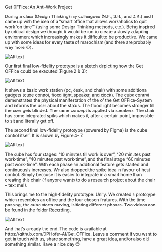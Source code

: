 Get OFFice: An Anti-Work Project

During a class (Design Thinking) my colleagues (N.F., S.H., and D.K.) and I came up with the idea of a “smart office that allows workaholics to quit work ‘on time’” (using some Design Thinking methods, etc.). Being inspired by critical design we thought it would be fun to create a slowly adapting environment which increasingly makes it difficult to be productive. We came up with some ideas for every taste of masochism (and there are probably way more 😉):

![Alt text](https://github.com/DPHofer-AI/Get_OFFice/blob/main/Images/Design%20Thinking%20Anti-Work%20-%20Methods.jpg "Potential ideas")
 
Our first final low-fidelity prototype is a sketch depicting how the Get OFFice could be executed (Figure 2 & 3):

![Alt text](https://github.com/DPHofer-AI/Get_OFFice/blob/main/Images/Low_Fidelity_Prototype_Sketch.png "Low-Fidelity Prototype - Sketch")

It shows a basic work station (pc, desk, and chair) with some additional gadgets (cube control, flood light, speaker, and clock). The cube control demonstrates the physical manifestation of the of the Get OFFice-System and informs the user about the status. The flood light becomes stronger till the user gets blinded. The same concept is applied via speakers. The chair has some integrated spiks which makes it, after a certain point, impossible to sit and literally get off.

The second final low-fidelity prototype (powered by Figma) is the cube control itself. It is shown by Figure 4- 7. 

![Alt text](https://github.com/DPHofer-AI/Get_OFFice/blob/main/Images/Low_Fidelity_Prototype_Cube_Controll.png "Low-Fidelity Prototype - Cube Control")

The cube has four stages: “10 minutes till work is over”, “20 minutes past work-time”, “40 minutes past work-time”, and the final stage “60 minutes past work-time”. With each phase an additional feature gets started and continuously increases.
We also dropped the spike idea in favour of heat control. Simply because it is easier to integrate in a smart home than creating this chair (if anyone wants to do a research project about the chair – text me!).

This brings me to the high-fidelity prototype: Unity. We created a prototype which resembles an office and the four chosen features. With the time passing, the cube starts moving, initiating different phases. Two videos can be found in the folder [Recording](https://github.com/DPHofer-AI/Get_OFFice/tree/main/Recordings).

![Alt text](https://github.com/DPHofer-AI/Get_OFFice/blob/main/Images/A_torture_room_for_ones_own_Moment.jpg "Image of the final prototype")

And that’s already the end. The code is available at https://github.com/DPHofer-AI/Get_OFFice. Leave a comment if you want to get in touch with us, share something, have a great idea, and/or also did something similar. Have a nice day 😊

